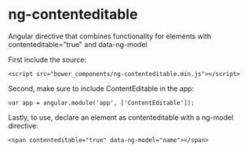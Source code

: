 ng-contenteditable
==================

Angular directive that combines functionality for elements with contenteditable="true" and data-ng-model

First include the source:

    <script src="bower_components/ng-contenteditable.min.js"></script>

Second, make sure to include ContentEditable in the app:

    var app = angular.module('app', ['ContentEditable']);

Lastly, to use, declare an element as contenteditable with a ng-model directive:

    <span contenteditable="true" data-ng-model="name"></span>
